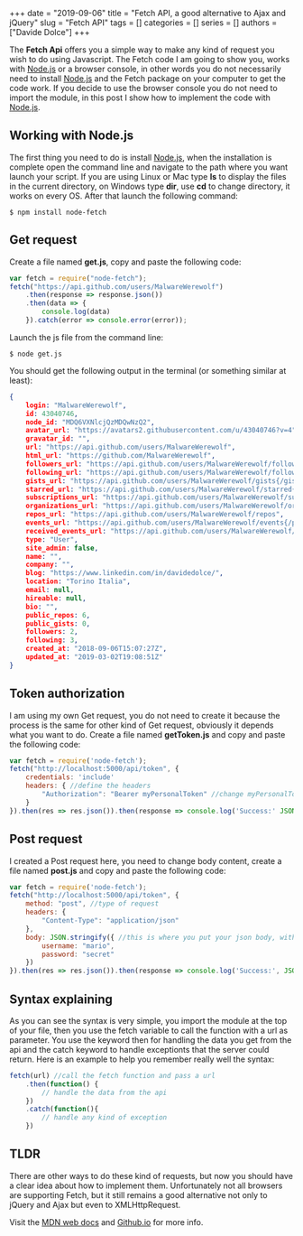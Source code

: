 +++ 
date = "2019-09-06"
title = "Fetch API, a good alternative to Ajax and jQuery"
slug = "Fetch API"
tags = []
categories = []
series = []
authors = ["Davide Dolce"]
+++

The **Fetch Api** offers you a simple way to make any kind of request you wish to do using Javascript. The Fetch code I am going to show you, works with [Node.js](https://nodejs.org/en/) or a browser console, in other words you do not necessarily need to install [Node.js](https://nodejs.org/en/) and the Fetch package on your computer to get the code work. If you decide to use the browser console you do not need to import the module, in this post I show how to implement the code with [Node.js](https://nodejs.org/en/).

## Working with Node.js

The first thing you need to do is install [Node.js](https://nodejs.org/en/), when the installation is complete open the command line and navigate to the path where you want launch your script. If you are using Linux or Mac type **ls** to display the files in the current directory, on Windows type **dir**, use **cd** to change directory, it works on every OS. After that launch the following command:

```
$ npm install node-fetch
```

## Get request

Create a file named **get.js**, copy and paste the following code:

```javascript
var fetch = require("node-fetch");
fetch("https://api.github.com/users/MalwareWerewolf")
    .then(response => response.json())
    .then(data => {
        console.log(data)
    }).catch(error => console.error(error));
```
Launch the js file from the command line:

```
$ node get.js
```

You should get the following output in the terminal (or something similar at least):

```json
{ 
    login: "MalwareWerewolf",
    id: 43040746,
    node_id: "MDQ6VXNlcjQzMDQwNzQ2",
    avatar_url: "https://avatars2.githubusercontent.com/u/43040746?v=4",
    gravatar_id: "",
    url: "https://api.github.com/users/MalwareWerewolf",
    html_url: "https://github.com/MalwareWerewolf",
    followers_url: "https://api.github.com/users/MalwareWerewolf/followers",
    following_url: "https://api.github.com/users/MalwareWerewolf/following{/other_user}",
    gists_url: "https://api.github.com/users/MalwareWerewolf/gists{/gist_id}",
    starred_url: "https://api.github.com/users/MalwareWerewolf/starred{/owner}{/repo}",
    subscriptions_url: "https://api.github.com/users/MalwareWerewolf/subscriptions",
    organizations_url: "https://api.github.com/users/MalwareWerewolf/orgs",
    repos_url: "https://api.github.com/users/MalwareWerewolf/repos",
    events_url: "https://api.github.com/users/MalwareWerewolf/events{/privacy}",
    received_events_url: "https://api.github.com/users/MalwareWerewolf/received_events",
    type: "User",
    site_admin: false,
    name: "",
    company: "",
    blog: "https://www.linkedin.com/in/davidedolce/",
    location: "Torino Italia",
    email: null,
    hireable: null,
    bio: "",
    public_repos: 6,
    public_gists: 0,
    followers: 2,
    following: 3,
    created_at: "2018-09-06T15:07:27Z",
    updated_at: "2019-03-02T19:08:51Z" 
}
```

## Token authorization

I am using my own Get request, you do not need to create it because the process is the same for other kind of Get request, obviously it depends what you want to do. Create a file named **getToken.js** and copy and paste the following code:

```javascript
var fetch = require('node-fetch');
fetch("http://localhost:5000/api/token", {
    credentials: 'include'
    headers: { //define the headers
        "Authorization": "Bearer myPersonalToken" //change myPersonalToken to another valid token
    }
}).then(res => res.json()).then(response => console.log('Success:' JSON.stringify(response))).catch(error => console.error('Error:', error));
```
## Post request

I created a Post request here, you need to change body content, create a file named **post.js** and copy and paste the following code:

```javascript
var fetch = require('node-fetch');
fetch("http://localhost:5000/api/token", {
    method: "post", //type of request
    headers: {
        "Content-Type": "application/json"
    },
    body: JSON.stringify({ //this is where you put your json body, with a key and a value the request should receive from the response
        username: "mario",
        password: "secret"
    })
}).then(res => res.json()).then(response => console.log('Success:', JSON.stringify(response))).catch(error => console.error('Error:', error));
```

## Syntax explaining

As you can see the syntax is very simple, you import the module at the top of your file, then you use the fetch variable to call the function with a url as parameter. You use the keyword then for handling the data you get from the api and the catch keyword to handle exceptionts that the server could return. Here is an example to help you remember really well the syntax:

```javascript
fetch(url) //call the fetch function and pass a url
    .then(function() {
        // handle the data from the api
    })
    .catch(function(){
        // handle any kind of exception
    })
```

## TLDR

There are other ways to do these kind of requests, but now you should have a clear idea about how to implement them. Unfortunately not all browsers are supporting Fetch, but it still remains a good alternative not only to jQuery and Ajax but even to XMLHttpRequest.

Visit the [MDN web docs](https://developer.mozilla.org/en-US/docs/Web/API/Fetch_API) and [Github.io](https://github.github.io/fetch/) for more info.